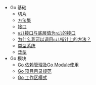 * Go 基础
  * [切片](go/go-basic/slices.md)
  * [方法集](go/go-basic/methodsets.md)
  * [接口](go/go-basic/interfaces.md)
  * [`nil`接口与底层值为`nil`的接口](go/go-basic/nil-Interfaces-and-Interfaces-with-nil-Values.md)
  * [为什么我可以调用`nil`指针上的方法？](go/go-basic/call-methods-on-nil-pointers.md)
  * [类型系统](go/go-basic/types.md)
  * [泛型](go/go-basic/generics.md)
* Go 模块
  * [Go 依赖管理及Go Module使用](go/go-modules/module-and-dependency.md)
  * [Go 项目目录规范](go/go-modules/module-layout.md)
  * [Go 工作区模式](go/go-modules/workspace-mode.md)

